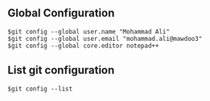 ## Global Configuration
```console
$git config --global user.name "Mohammad Ali"
$git config --global user.email "mohammad.ali@mawdoo3"
$git config --global core.editor notepad++
```
## List git configuration
```console
$git config --list
```
